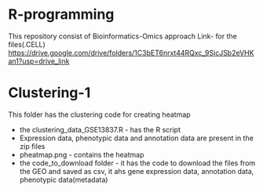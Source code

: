 # R-programming
This repository consist of Bioinformatics-Omics approach
Link- for the files(.CELL) https://drive.google.com/drive/folders/1C3bET6nrxt44RQxc_9SjcJSb2eVHKan1?usp=drive_link


# Clustering-1
This folder has the clustering code for creating heatmap
- the clustering_data_GSE13837.R     - has the R script
- Expression data, phenotypic data and annotation data are present in the zip files
- pheatmap.png - contains the heatmap
- the code_to_download folder - it has the code to download the files from the GEO and saved as csv, it ahs gene expression data, annotation data, phenotypic data(metadata)

